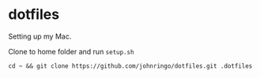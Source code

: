 dotfiles
========

Setting up my Mac.

Clone to home folder and run `setup.sh`

```
cd ~ && git clone https://github.com/johnringo/dotfiles.git .dotfiles
```
